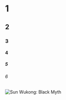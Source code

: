 # 1
## 2
### 3
#### 4
##### 5
###### 6
![Sun Wukong: Black Myth](http://www.redbubble.com/people/vinyl00vision)

